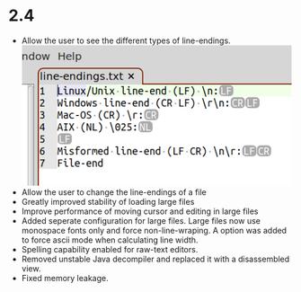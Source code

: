 # 2.4

* Allow the user to see the different types of line-endings.
![Line endings](/site/version-2.4/Visible_line_endings.png)
* Allow the user to change the line-endings of a file
* Greatly improved stability of loading large files
* Improve performance of moving cursor and editing in large files
* Added seperate configuration for large files. Large files now use monospace fonts only and force non-line-wraping. A option was added to force ascii mode when calculating line width.
* Spelling capability enabled for raw-text editors. 
* Removed unstable Java decompiler and replaced it with a disassembled view.
* Fixed memory leakage.
